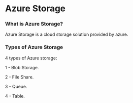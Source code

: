 # Azure Storage

### What is Azure Storage?

Azure Storage is a cloud storage solution provided by azure.

### Types of Azure Storage

4 types of Azure storage:

1 - Blob Storage.

2 - File Share.

3 - Queue.

4 - Table.
